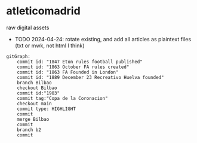 # atleticomadrid
raw digital assets

* TODO 2024-04-24: rotate existing, and add all articles as plaintext files (txt or mwk, not html I think)

```mermaid
gitGraph:
    commit id: "1847 Eton rules football published"
    commit id: "1863 October FA rules created"
    commit id: "1863 FA Founded in London"
    commit id: "1889 December 23 Recreativo Huelva founded"
    branch Bilbao
    checkout Bilbao
    commit id:"1903"
    commit tag:"Copa de la Coronacion"
    checkout main
    commit type: HIGHLIGHT
    commit
    merge Bilbao
    commit
    branch b2
    commit
```
